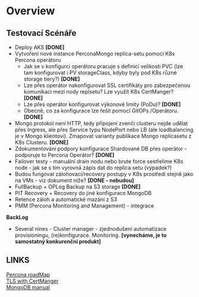 # Overview

## Testovací Scénáře   
+   Deploy AKS **[DONE]**
+   Vytvoření nové instance PerconaMongo replica-setu pomocí K8s Percona operátoru
    -   Jak se v konfigurci operátoru pracuje s definicí velikosti PVC (lze tam konfigurovat i PV storageClass, kdyby byly pod K8s různé storage tiery?)
    **[DONE]**
    -   Lze přes operátor nakonfigurovat SSL certifikáty pro zabezpečenou komunikaci mezi nody replsetu? Lze využít K8s CertManger? **[DONE]**
    -   Lze přes operátor konfigurovat výkonové limity (PoDu)? **[DONE]**
    -   Obecně, co za konfigurace lze řešit pomocí GitOPs /Operátoru. **[DONE]**
+  Mongo protokol není HTTP, tedy připojení zvenčí clusteru nejde udělat přes Ingress, ale přes Service typu NodePort nebo LB (ale loadbalancing je v Mongo klientovi). Zmapovat varianty publikace Mongo replicasetu z K8s Clusteru. **[DONE]**
+  Zdokumentování podpory konfigurace Shardované DB přes operátor - podporuje to Percona Operátor? **[DONE]**
+  Failover testy - manuální drain nodu nebo brute force sestřelíme K8s node -  jak se s tím vyrovná zápis dat do replica setu (výpadek?) 
+  Budou fungovat zálohovací/recovery postupy v K8s prostředí stejně jako na VMs - viz dokument níže? **[DONE - nebudou]**
+ FullBackup + OPLog Backup na S3 storage **[DONE]**
+ PIT Recovery + Recovery do jiné konfigurace MongoDB 
+ Retence záloh a automatické mazání z S3
+ PMM (Percona Monitoring and Management) - integrace 
 
**BackLog**  
+  Several nines - Cluster manager - zjednodušení automatizace provisioningu, (re)konfigurace. Monitoring. **[vynecháme, je to samostatný konkurenční produkt]**

## LINKS
[Percona roadMap](https://github.com/percona/roadmap/projects/1)  
[TLS with CertManger](https://www.percona.com/doc/kubernetes-operator-for-psmongodb/TLS.html)  
[MongoDB manual](https://docs.mongodb.com/v4.4)  


